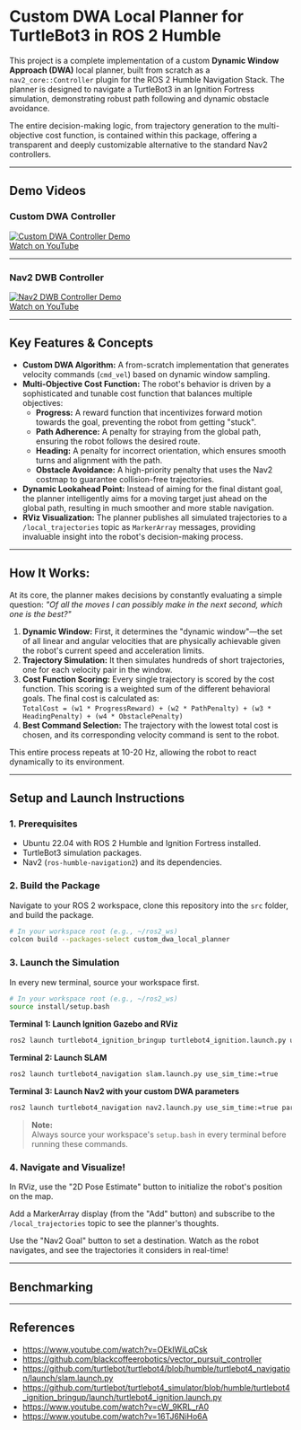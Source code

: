 # Custom DWA Local Planner for TurtleBot3 in ROS 2 Humble

This project is a complete implementation of a custom **Dynamic Window Approach (DWA)** local planner, built from scratch as a `nav2_core::Controller` plugin for the ROS 2 Humble Navigation Stack. The planner is designed to navigate a TurtleBot3 in an Ignition Fortress simulation, demonstrating robust path following and dynamic obstacle avoidance.

The entire decision-making logic, from trajectory generation to the multi-objective cost function, is contained within this package, offering a transparent and deeply customizable alternative to the standard Nav2 controllers.

---
## Demo Videos

### Custom DWA Controller  
[![Custom DWA Controller Demo](https://img.youtube.com/vi/FDOr9OuVGTk/0.jpg)](https://youtu.be/FDOr9OuVGTk)  
[Watch on YouTube](https://youtu.be/FDOr9OuVGTk)

---

### Nav2 DWB Controller  
[![Nav2 DWB Controller Demo](https://img.youtube.com/vi/1fDpRBxEuts/0.jpg)](https://youtu.be/1fDpRBxEuts)  
[Watch on YouTube](https://youtu.be/1fDpRBxEuts)

---

## Key Features & Concepts

- **Custom DWA Algorithm:** A from-scratch implementation that generates velocity commands (`cmd_vel`) based on dynamic window sampling.
- **Multi-Objective Cost Function:** The robot's behavior is driven by a sophisticated and tunable cost function that balances multiple objectives:
  - **Progress:** A reward function that incentivizes forward motion towards the goal, preventing the robot from getting "stuck".
  - **Path Adherence:** A penalty for straying from the global path, ensuring the robot follows the desired route.
  - **Heading:** A penalty for incorrect orientation, which ensures smooth turns and alignment with the path.
  - **Obstacle Avoidance:** A high-priority penalty that uses the Nav2 costmap to guarantee collision-free trajectories.
- **Dynamic Lookahead Point:** Instead of aiming for the final distant goal, the planner intelligently aims for a moving target just ahead on the global path, resulting in much smoother and more stable navigation.
- **RViz Visualization:** The planner publishes all simulated trajectories to a `/local_trajectories` topic as `MarkerArray` messages, providing invaluable insight into the robot's decision-making process.

---

## How It Works:

At its core, the planner makes decisions by constantly evaluating a simple question: _"Of all the moves I can possibly make in the next second, which one is the best?"_

1. **Dynamic Window:** First, it determines the "dynamic window"—the set of all linear and angular velocities that are physically achievable given the robot's current speed and acceleration limits.
2. **Trajectory Simulation:** It then simulates hundreds of short trajectories, one for each velocity pair in the window.
3. **Cost Function Scoring:** Every single trajectory is scored by the cost function. This scoring is a weighted sum of the different behavioral goals. The final cost is calculated as:  
   `TotalCost = (w1 * ProgressReward) + (w2 * PathPenalty) + (w3 * HeadingPenalty) + (w4 * ObstaclePenalty)`
4. **Best Command Selection:** The trajectory with the lowest total cost is chosen, and its corresponding velocity command is sent to the robot.

This entire process repeats at 10-20 Hz, allowing the robot to react dynamically to its environment.

---

## Setup and Launch Instructions

### 1. Prerequisites

- Ubuntu 22.04 with ROS 2 Humble and Ignition Fortress installed.
- TurtleBot3 simulation packages.
- Nav2 (`ros-humble-navigation2`) and its dependencies.

### 2. Build the Package

Navigate to your ROS 2 workspace, clone this repository into the `src` folder, and build the package.

```bash
# In your workspace root (e.g., ~/ros2_ws)
colcon build --packages-select custom_dwa_local_planner
```

### 3. Launch the Simulation

In every new terminal, source your workspace first.

```bash
# In your workspace root (e.g., ~/ros2_ws)
source install/setup.bash
```

**Terminal 1: Launch Ignition Gazebo and RViz**
```bash
ros2 launch turtlebot4_ignition_bringup turtlebot4_ignition.launch.py use_sim_time:=true rviz:=true
```

**Terminal 2: Launch SLAM**
```bash
ros2 launch turtlebot4_navigation slam.launch.py use_sim_time:=true
```

**Terminal 3: Launch Nav2 with your custom DWA parameters**
```bash
ros2 launch turtlebot4_navigation nav2.launch.py use_sim_time:=true params_file:=$(ros2 pkg prefix custom_dwa_local_planner)/share/custom_dwa_local_planner/config/tb4_custom_nav2_params.yaml
```

> **Note:**  
> Always source your workspace's `setup.bash` in every terminal before running these commands.

### 4. Navigate and Visualize!

In RViz, use the "2D Pose Estimate" button to initialize the robot's position on the map.

Add a MarkerArray display (from the "Add" button) and subscribe to the `/local_trajectories` topic to see the planner's thoughts.

Use the "Nav2 Goal" button to set a destination. Watch as the robot navigates, and see the trajectories it considers in real-time!

---

## Benchmarking

---

## References

- https://www.youtube.com/watch?v=OEkIWiLqCsk
- https://github.com/blackcoffeerobotics/vector_pursuit_controller
- https://github.com/turtlebot/turtlebot4/blob/humble/turtlebot4_navigation/launch/slam.launch.py
- https://github.com/turtlebot/turtlebot4_simulator/blob/humble/turtlebot4_ignition_bringup/launch/turtlebot4_ignition.launch.py
- https://www.youtube.com/watch?v=cW_9KRL_rA0
- https://www.youtube.com/watch?v=16TJ6NiHo6A
